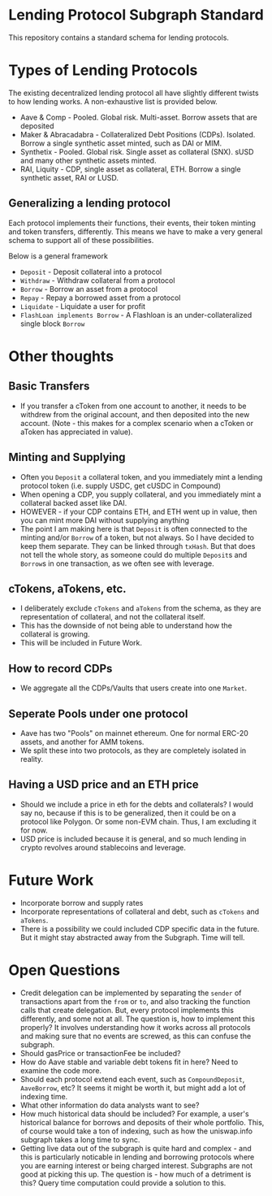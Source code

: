 # Lending Protocol Subgraph Standard
This repository contains a standard schema for lending protocols. 

# Types of Lending Protocols
The existing decentralized lending protocol all have slightly different twists to how lending works. A non-exhaustive list is provided below.

- Aave & Comp - Pooled. Global risk. Multi-asset. Borrow assets that are deposited
- Maker & Abracadabra - Collateralized Debt Positions (CDPs). Isolated. Borrow a single synthetic asset minted, such as DAI or MIM.
- Synthetix - Pooled. Global risk. Single asset as collateral (SNX). sUSD and many other synthetic assets minted. 
- RAI, Liquity - CDP, single asset as collateral, ETH. Borrow a single synthetic asset, RAI or LUSD.

## Generalizing a lending protocol
Each protocol implements their functions, their events, their token minting and token transfers, differently. This means we have to make a very general schema to support all of these possibilities.

Below is a general framework

- `Deposit` - Deposit collateral into a protocol
- `Withdraw` - Withdraw collateral from a protocol
- `Borrow` - Borrow an asset from a protocol
- `Repay` - Repay a borrowed asset from a protocol
- `Liquidate` - Liquidate a user for profit
- `FlashLoan implements Borrow` - A Flashloan is an under-collateralized single block `Borrow`

# Other thoughts
## Basic Transfers
- If you transfer a cToken from one account to another, it needs to be withdrew from the original account, and then deposited into the new account. (Note - this makes for a complex scenario when a cToken or aToken has appreciated in value).
## Minting and Supplying
- Often you `Deposit` a collateral token, and you immediately mint a lending protocol token (i.e. supply USDC, get cUSDC in Compound)
- When opening a CDP, you supply collateral, and you immediately mint a collateral backed asset like DAI.
- HOWEVER - if your CDP contains ETH, and ETH went up in value, then you can mint more DAI without supplying anything
- The point I am making here is that `Deposit` is often connected to the minting and/or `Borrow` of a token, but not always. So I have decided to keep them separate. They can be linked through `txHash`. But that does not tell the whole story, as someone could do multiple `Deposit`s and `Borrow`s in one transaction, as we often see with leverage.
  
## cTokens, aTokens, etc.
- I deliberately exclude `cTokens` and `aTokens` from the schema, as they are representation of collateral, and not the collateral itself.
- This has the downside of not being able to understand how the collateral is growing.
- This will be included in Future Work.

## How to record CDPs
- We aggregate all the CDPs/Vaults that users create into one `Market`.
## Seperate Pools under one protocol
- Aave has two "Pools" on mainnet ethereum. One for normal ERC-20 assets, and another for AMM tokens. 
- We split these into two protocols, as they are completely isolated in reality. 


## Having a USD price and an ETH price
- Should we include a price in eth for the debts and collaterals? I would say no, because if this is to be generalized, then it could be on a protocol like Polygon. Or some non-EVM chain. Thus, I am excluding it for now.
- USD price is included because it is general, and so much lending in crypto revolves around stablecoins and leverage.

# Future Work
- Incorporate borrow and supply rates
- Incorporate representations of collateral and debt, such as `cTokens` and `aTokens`.
- There is a possibility we could included CDP specific data in the future. But it might stay abstracted away from the Subgraph. Time will tell.
# Open Questions
- Credit delegation can be implemented by separating the `sender` of transactions apart from the `from` or `to`, and also tracking the function calls that create delegation. But, every protocol implements this differently, and some not at all. The question is, how to implement this properly? It involves understanding how it works across all protocols and making sure that no events are screwed, as this can confuse the subgraph.
- Should gasPrice or transactionFee be included?
- How do Aave stable and variable debt tokens fit in here? Need to examine the code more.
- Should each protocol extend each event, such as `CompoundDeposit`, `AaveBorrow`, etc? It seems it might be worth it, but might add a lot of indexing time.
- What other information do data analysts want to see?
- How much historical data should be included? For example, a user's historical balance for borrows and deposits of their whole portfolio. This, of course would take a ton of indexing, such as how the uniswap.info subgraph takes a long time to sync. 
- Getting live data out of the subgraph is quite hard and complex - and this is particularly noticable in lending and borrowing protocols where you are earning interest or being charged interest. Subgraphs are not good at picking this up. The question is - how much of a detriment is this? Query time computation could provide a solution to this. 